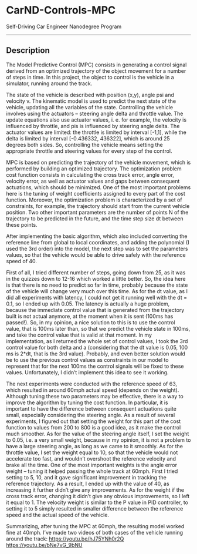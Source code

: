 # CarND-Controls-MPC
Self-Driving Car Engineer Nanodegree Program

---

## Description

The Model Predictive Control (MPC) consists in generating a control signal derived from an optimized trajectory of the object movement for a number of steps in time. In this project, the object to control is the vehicle in a simulator, running around the track.

The state of the vehicle is described with position (x,y), angle psi and velocity v. The kinematic model is used to predict the next state of the vehicle, updating all the variables of the state. Controlling the vehicle involves using the actuators – steering angle delta and throttle value. The update equations also use actuator values, i. e. for example, the velocity is influenced by throttle, and pis is influenced by steering angle delta. The actuator values are limited: the throttle is limited by interval [-1,1], while the delta is limited by interval [-0.436332, 436322], which is around 25 degrees both sides. So, controlling the vehicle means setting the appropriate throttle and steering values for every step of the control.

MPC is based on predicting the trajectory of the vehicle movement, which is performed by building an optimized trajectory. The optimization problem cost function consists in calculating the cross track error, angle error, velocity error, as well as actuator values and gaps between consequent actuations, which should be minimized. One of the most important problems here is the tuning of weight coefficients assigned to every part of the cost function. Moreover, the optimization problem is characterized by a set of constraints, for example, the trajectory should start from the current vehicle position. Two other important parameters are the number of points N of the trajectory to be predicted in the future, and the time step size dt between these points.

After implementing the basic algorithm, which also included converting the reference line from global to local coordinates, and adding the polynomial (I used the 3rd order) into the model, the next step was to set the parameters values, so that the vehicle would be able to drive safely with the reference speed of 40.

First of all, I tried different number of steps, going down from 25, as it was in the quizzes down to 12-16 which worked a little better. So, the idea here is that there is no need to predict so far in time, probably because the state of the vehicle will change very much over this time. As for the dt value, as I did all experiments with latency, I could not get it running well with the dt = 0.1, so I ended up with 0.05. The latency is actually a huge problem, because the immediate control value that is generated from the trajectory built is not actual anymore, at the moment when it is sent (100ms has passed!). So, in my opinion, a nice solution to this is to use the control value, that is 100ms later than, so that we predict the vehicle state in 100ms, and take the control value that is valid at that moment. In my implementation, as I returned the whole set of control values, I took the 3rd control value for both delta and a (considering that the dt value is 0.05, 100 ms is 2*dt, that is the 3rd value). Probably, and even better solution would be to use the previous control values as constraints in our model to represent that for the next 100ms the control signals will be fixed to these values. Unfortunately, I didn’t implement this idea to see it working.

The next experiments were conducted with the reference speed of 63, which resulted in around 60mph actual speed (depends on the weight). Although tuning these two parameters may be effective, there is a way to improve the algorithm by tuning the cost function.  In particular, it is important to have the difference between consequent actuations quite small, especially considering the steering angle. As a result of several experiments, I figured out that setting the weight for this part of the cost function to values from 200 to 800 is a good idea, as it make the control much smoother. As for the value of the steering angle itself, I set the weight to 0.05, i.e. a very small weight, because in my opinion, it is not a problem to have a large steering angle, as long as we came to it smoothly. As for the throttle value, I set the weight equal to 10, so that the vehicle would not accelerate too fast, and wouldn’t overshoot the reference velocity and brake all the time. One of the most important weights is the angle error weight – tuning it helped passing the whole track at 60mph. First I tried setting to 5, 10, and it gave significant improvement in tracking the reference trajectory. As a result, I ended up with the value of 40, as increasing it further didn’t give any improvements. As for the weight if the cross track error, changing it didn’t give any obvious improvements, so I left it equal to 1. The velocity weight is similar to the P value in PID controller, to setting it to 5 simply resulted in smaller difference between the reference speed and the actual speed of the vehicle.

Summarizing, after tuning the MPC at 60mph, the resulting model worked fine at 40mph. I’ve made two videos of both cases of the vehicle running around the track: 
https://youtu.be/hJ75YNh0r2Q
https://youtu.be/bNe7vG_9bNU
